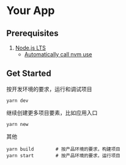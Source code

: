 # Your App

## Prerequisites

1. [Node.js LTS](https://github.com/nodejs/Release)
    * [Automatically call nvm use](https://github.com/nvm-sh/nvm#deeper-shell-integration)

## Get Started

按开发环境的要求，运行和调试项目

```
yarn dev
```

继续创建更多项目要素，比如应用入口

```
yarn new
```

其他

```
yarn build        # 按产品环境的要求，构建项目
yarn start        # 按产品环境的要求，运行项目
```
